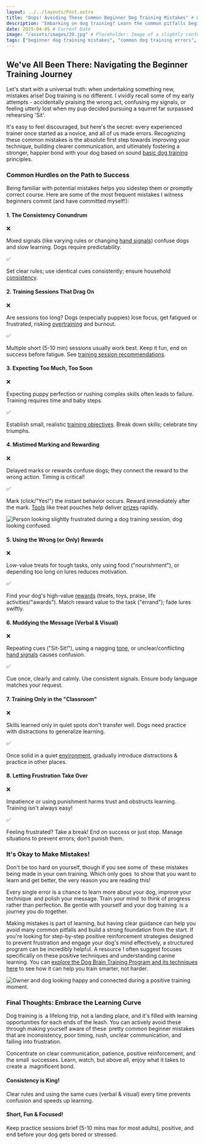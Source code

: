 ```yaml
---
layout: ../../layouts/Post.astro
title: "Oops! Avoiding These Common Beginner Dog Training Mistakes" # Original Header
description: "Embarking on dog training? Learn the common pitfalls beginners often face, from inconsistency to session length, and discover how to avoid them for faster, happier results!" # Original Description
date: 2025-04-05 # Current Date
image: "/assets/images/20.jpg" # Placeholder: Image of a slightly confused-looking but cute dog/puppy
tags: ["beginner dog training mistakes", "common dog training errors", "positive reinforcement mistakes", "dog training problems", "fixing training mistakes", "puppy training mistakes", "dog training consistency", "dog training timing", "internal linking"]
---
```


<h2 class="text-3xl font-bold text-slate-800 dark:text-slate-100 mb-6">We've All Been There: Navigating the Beginner Training Journey</h2> <p class="text-lg text-slate-600 dark:text-slate-300 mb-4"> Let's start with a universal truth: when undertaking something new, mistakes arise! Dog training is no different. I vividly recall some of my early attempts - accidentally praising the wrong act, confusing my signals, or feeling utterly lost when my pup decided pursuing a squirrel far surpassed rehearsing 'Sit'.
</p>
<p class="text-lg text-slate-600 dark:text-slate-300 mb-8"> It's easy to feel discouraged, but here's the secret: every experienced trainer once started as a novice, and all of us made errors. Recognizing these common mistakes is the absolute first step towards improving your technique, building clearer communication, and ultimately fostering a stronger, happier bond with your dog based on sound <a href="https://trainedtails.com/posts/basic-dog-training" target="_blank" rel="noopener noreferrer" class="text-emerald-600 dark:text-emerald-400 hover:underline">basic dog training</a> principles.
</p>

<h3 class="text-2xl font-semibold text-slate-800 dark:text-slate-100 mb-6">Common Hurdles on the Path to Success</h3> <p class="text-lg text-slate-600 dark:text-slate-300 mb-4"> Being familiar with potential mistakes helps you sidestep them or promptly correct course. Here are some of the most frequent mistakes I witness beginners commit (and have committed myself!):
</p>

<div class="bg-slate-50 dark:bg-slate-800 border border-slate-200 dark:border-slate-700 rounded-lg p-6 shadow-md mb-6 not-prose">
    <div class="space-y-6 divide-y divide-slate-200 dark:divide-slate-700/50">
        <div class="pt-6 first:pt-0">
            <h4 class="text-xl font-semibold text-slate-800 dark:text-slate-200 mb-3">1. The Consistency Conundrum</h4> <div class="flex items-start mb-2">
                <span class="text-red-500 mr-2 mt-1 text-lg">❌</span>
                <p class="text-slate-600 dark:text-slate-300 text-sm sm:text-base"> Mixed signals (like varying rules or changing <a href="https://trainedtails.com/posts/hand-signals" target="_blank" rel="noopener noreferrer" class="text-emerald-600 dark:text-emerald-400 hover:underline">hand signals</a>) confuse dogs and slow learning. Dogs require predictability.
                </p>
            </div>
            <div class="flex items-start">
                <span class="text-emerald-500 mr-2 mt-1 text-lg">✅</span>
                <p class="text-slate-600 dark:text-slate-300 text-sm sm:text-base"> Set clear rules; use identical cues consistently; ensure household <a href="https://trainedtails.com/posts/consistency-matters" target="_blank" rel="noopener noreferrer" class="text-emerald-600 dark:text-emerald-400 hover:underline">consistency</a>.
                </p>
            </div>
        </div>
        <div class="pt-6">
           <h4 class="text-xl font-semibold text-slate-800 dark:text-slate-200 mb-3">2. Training Sessions That Drag On</h4> <div class="flex items-start mb-2">
                <span class="text-red-500 mr-2 mt-1 text-lg">❌</span>
                <p class="text-slate-600 dark:text-slate-300 text-sm sm:text-base"> Are sessions too long? Dogs (especially puppies) lose focus, get fatigued or frustrated, risking <a href="https://trainedtails.com/posts/avoiding-overtraining" target="_blank" rel="noopener noreferrer" class="text-emerald-600 dark:text-emerald-400 hover:underline">overtraining</a> and burnout.
                </p>
            </div>
           <div class="flex items-start">
                <span class="text-emerald-500 mr-2 mt-1 text-lg">✅</span>
                <p class="text-slate-600 dark:text-slate-300 text-sm sm:text-base"> Multiple short (5-10 min) sessions usually work best. Keep it fun, end on success before fatigue. See <a href="https://trainedtails.com/posts/training-session-tips" target="_blank" rel="noopener noreferrer" class="text-emerald-600 dark:text-emerald-400 hover:underline">training session recommendations</a>.
                </p>
            </div>
        </div>
        <div class="pt-6">
           <h4 class="text-xl font-semibold text-slate-800 dark:text-slate-200 mb-3">3. Expecting Too Much, Too Soon</h4> <div class="flex items-start mb-2">
                <span class="text-red-500 mr-2 mt-1 text-lg">❌</span>
                <p class="text-slate-600 dark:text-slate-300 text-sm sm:text-base"> Expecting puppy perfection or rushing complex skills often leads to failure. Training requires time and baby steps.
                </p>
            </div>
           <div class="flex items-start">
                <span class="text-emerald-500 mr-2 mt-1 text-lg">✅</span>
                <p class="text-slate-600 dark:text-slate-300 text-sm sm:text-base"> Establish small, realistic <a href="https://trainedtails.com/posts/training-goals" target="_blank" rel="noopener noreferrer" class="text-emerald-600 dark:text-emerald-400 hover:underline">training objectives</a>. Break down skills; celebrate tiny triumphs.
                </p>
            </div>
        </div>
        <div class="pt-6">
           <h4 class="text-xl font-semibold text-slate-800 dark:text-slate-200 mb-3">4. Mistimed Marking and Rewarding</h4> <div class="flex items-start mb-2">
                <span class="text-red-500 mr-2 mt-1 text-lg">❌</span>
                <p class="text-slate-600 dark:text-slate-300 text-sm sm:text-base"> Delayed marks or rewards confuse dogs; they connect the reward to the wrong action. Timing is critical!
                </p>
            </div>
           <div class="flex items-start">
                <span class="text-emerald-500 mr-2 mt-1 text-lg">✅</span>
                <p class="text-slate-600 dark:text-slate-300 text-sm sm:text-base"> Mark (click/"Yes!") the instant behavior occurs. Reward immediately after the mark. <a href="https://trainedtails.com/posts/dog-training-tools-for-beginners" target="_blank" rel="noopener noreferrer" class="text-emerald-600 dark:text-emerald-400 hover:underline">Tools</a> like treat pouches help deliver <a href="https://trainedtails.com/posts/treats-and-rewards" target="_blank" rel="noopener noreferrer" class="text-emerald-600 dark:text-emerald-400 hover:underline">prizes</a> rapidly.
                </p>
            </div>
        </div>
    </div> </div> <img src="/assets/images/9.jpg" alt="Person looking slightly frustrated during a dog training session, dog looking confused." class="w-full h-auto rounded-xl my-8 shadow-lg" loading="lazy" />

<div class="bg-slate-50 dark:bg-slate-800 border border-slate-200 dark:border-slate-700 rounded-lg p-6 shadow-md mb-12 not-prose">
    <div class="space-y-6 divide-y divide-slate-200 dark:divide-slate-700/50">
        <div class="pt-6 first:pt-0">
            <h4 class="text-xl font-semibold text-slate-800 dark:text-slate-200 mb-3">5. Using the Wrong (or Only) Rewards</h4> <div class="flex items-start mb-2">
                <span class="text-red-500 mr-2 mt-1 text-lg">❌</span>
                <p class="text-slate-600 dark:text-slate-300 text-sm sm:text-base"> Low-value treats for tough tasks, only using food ("nourishment"), or depending too long on lures reduces motivation.
                </p>
            </div>
           <div class="flex items-start">
                <span class="text-emerald-500 mr-2 mt-1 text-lg">✅</span>
                <p class="text-slate-600 dark:text-slate-300 text-sm sm:text-base"> Find your dog's high-value <a href="https://trainedtails.com/posts/treats-and-rewards" target="_blank" rel="noopener noreferrer" class="text-emerald-600 dark:text-emerald-400 hover:underline">rewards</a> (treats, toys, praise, life activities/"awards"). Match reward value to the task ("errand"); fade lures swiftly.
                </p>
            </div>
        </div>
        <div class="pt-6">
           <h4 class="text-xl font-semibold text-slate-800 dark:text-slate-200 mb-3">6. Muddying the Message (Verbal & Visual)</h4> <div class="flex items-start mb-2">
                <span class="text-red-500 mr-2 mt-1 text-lg">❌</span>
                <p class="text-slate-600 dark:text-slate-300 text-sm sm:text-base"> Repeating cues ("Sit-Sit!"), using a nagging <a href="https://trainedtails.com/posts/tone-of-voice" target="_blank" rel="noopener noreferrer" class="text-emerald-600 dark:text-emerald-400 hover:underline">tone</a>, or unclear/conflicting <a href="https://trainedtails.com/posts/hand-signals" target="_blank" rel="noopener noreferrer" class="text-emerald-600 dark:text-emerald-400 hover:underline">hand signals</a> causes confusion.
                </p>
            </div>
            <div class="flex items-start">
                <span class="text-emerald-500 mr-2 mt-1 text-lg">✅</span>
                <p class="text-slate-600 dark:text-slate-300 text-sm sm:text-base"> Cue once, clearly and calmly. Use consistent signals. Ensure body language matches your request.
                </p>
            </div>
        </div>
        <div class="pt-6">
          <h4 class="text-xl font-semibold text-slate-800 dark:text-slate-200 mb-3">7. Training Only in the "Classroom"</h4> <div class="flex items-start mb-2">
                <span class="text-red-500 mr-2 mt-1 text-lg">❌</span>
                <p class="text-slate-600 dark:text-slate-300 text-sm sm:text-base"> Skills learned only in quiet spots don't transfer well. Dogs need practice with distractions to generalize learning.
                </p>
            </div>
           <div class="flex items-start">
                <span class="text-emerald-500 mr-2 mt-1 text-lg">✅</span>
                <p class="text-slate-600 dark:text-slate-300 text-sm sm:text-base"> Once solid in a quiet <a href="https://trainedtails.com/posts/right-training-enviroment" target="_blank" rel="noopener noreferrer" class="text-emerald-600 dark:text-emerald-400 hover:underline">environment</a>, gradually introduce distractions & practice in other places.
                </p>
            </div>
        </div>
         <div class="pt-6">
           <h4 class="text-xl font-semibold text-slate-800 dark:text-slate-200 mb-3">8. Letting Frustration Take Over</h4> <div class="flex items-start mb-2">
                <span class="text-red-500 mr-2 mt-1 text-lg">❌</span>
                <p class="text-slate-600 dark:text-slate-300 text-sm sm:text-base"> Impatience or using punishment harms trust and obstructs learning. Training isn't always easy!
                </p>
            </div>
           <div class="flex items-start">
                <span class="text-emerald-500 mr-2 mt-1 text-lg">✅</span>
                <p class="text-slate-600 dark:text-slate-300 text-sm sm:text-base"> Feeling frustrated? Take a break! End on success or just stop. Manage situations to prevent errors; don't punish them.
                </p>
            </div>
        </div>
    </div> </div> <h3 class="text-2xl font-semibold text-slate-800 dark:text-slate-100 mb-6">It's Okay to Make Mistakes!</h3> <p class="text-lg text-slate-600 dark:text-slate-300 mb-4"> Don't be too hard on yourself, though  if you see some of these mistakes being made in your own training. Which only goes to show that you want to learn and get better, the very reason you are reading this!
</p>

<p class="text-lg text-slate-600 dark:text-slate-300 mb-8"> Every single error is a chance to learn more about your dog, improve your technique and polish your message. Train your mind to think of progress rather than perfection. Be gentle with yourself and your dog  training is a journey you do together.
</p>

<p class="text-lg text-slate-600 dark:text-slate-300 mb-8 bg-emerald-50 dark:bg-slate-800 border border-emerald-200 dark:border-emerald-900 rounded-lg p-4 shadow">
    Making mistakes is part of learning, but having clear guidance can help you avoid many common pitfalls and build a strong foundation from the start. If you're looking for step-by-step positive reinforcement strategies designed to prevent frustration and engage your dog's mind effectively, a structured program can be incredibly helpful. A resource I often suggest focuses specifically on these positive techniques and understanding canine learning. You can <a href="https://trainedtails.com/dogtraining" target="_blank" rel="noopener noreferrer" class="text-emerald-700 dark:text-emerald-300 font-bold hover:underline">explore the Dog Brain Training Program and its techniques here</a> to see how it can help you train smarter, not harder. 
</p>

<img src="/assets/images/13.jpg" alt="Owner and dog looking happy and connected during a positive training moment." class="w-full h-auto rounded-xl my-8 shadow-lg" loading="lazy" />

<h3 class="text-2xl font-semibold text-slate-800 dark:text-slate-100 mb-6">Final Thoughts: Embrace the Learning Curve</h3> <p class="text-lg text-slate-600 dark:text-slate-300 mb-4"> 
Dog training is a lifelong trip, not a landing place, and it's filled with learning opportunities for each ends of the leash. You can actively avoid these through making yourself aware of these pretty common beginner mistakes that are inconsistency, poor timing, rush, unclear communication, and falling into frustration.


</p>
<p class="text-lg text-slate-600 dark:text-slate-300 mb-8"> Concentrate on clear communication, patience, positive reinforcement, and the small successes. Learn, watch, but above all, enjoy what it takes to create a magnificent bond.
</p>

<div class="grid grid-cols-1 md:grid-cols-2 gap-8 mt-12 not-prose">
    <div class="p-6 rounded-lg border-l-4 border-blue-500 bg-blue-50 dark:bg-slate-800 dark:border-blue-700">
        <h4 class="text-xl font-bold text-blue-700 dark:text-blue-300 mb-2">Consistency is King!</h4> <p class="text-slate-600 dark:text-slate-300"> Clear rules and using the same cues (verbal & visual) every time prevents confusion and speeds up learning.
        </p>
    </div>
    <div class="p-6 rounded-lg border-l-4 border-green-500 bg-green-50 dark:bg-slate-800 dark:border-green-700">
        <h4 class="text-xl font-bold text-green-700 dark:text-green-300 mb-2">Short, Fun & Focused!</h4> <p class="text-slate-600 dark:text-slate-300"> Keep practice sessions brief (5-10 mins max for most adults), positive, and end before your dog gets bored or stressed.
        </p>
    </div>
</div>